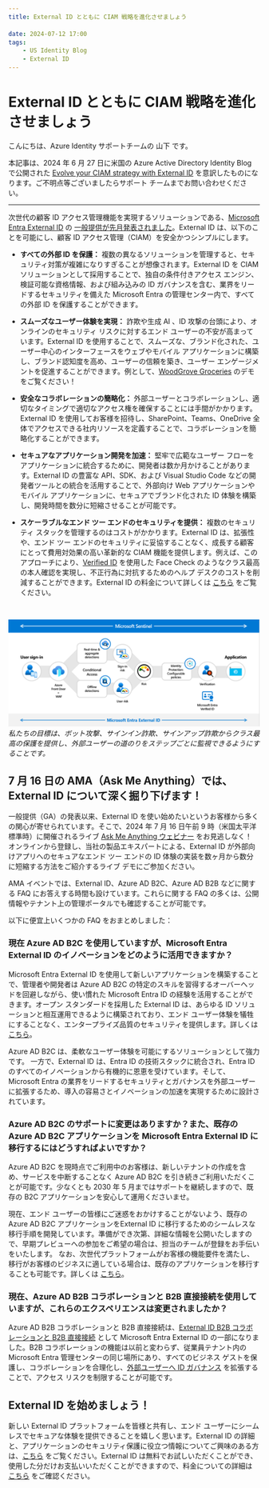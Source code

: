 ```yaml
---
title: External ID とともに CIAM 戦略を進化させましょう

date: 2024-07-12 17:00
tags:
    - US Identity Blog
    - External ID
---
```


# External ID とともに CIAM 戦略を進化させましょう


こんにちは、Azure Identity サポートチームの 山下 です。

本記事は、2024 年 6 月 27 日に米国の Azure Active Directory Identity Blog で公開された [Evolve your CIAM strategy with External ID](https://techcommunity.microsoft.com/t5/microsoft-entra-blog/evolve-your-ciam-strategy-with-external-id/ba-p/3627348) を意訳したものになります。ご不明点等ございましたらサポート チームまでお問い合わせください。

----

次世代の顧客 ID アクセス管理機能を実現するソリューションである、[Microsoft Entra External ID](https://www.microsoft.com/ja-jp/security/business/identity-access/microsoft-entra-external-id) の [一般提供が先月発表されました](https://jpazureid.github.io/blog/azure-active-directory/announcing-general-availability-of-microsoft-entra-external-id/)。External ID は、以下のことを可能にし、顧客 ID アクセス管理（CIAM）を安全かつシンプルにします。

- **すべての外部 ID を保護：** 複数の異なるソリューションを管理すると、セキュリティ対策が複雑になりすぎることが想像されます。External ID を CIAM ソリューションとして採用することで、独自の条件付きアクセス エンジン、検証可能な資格情報、および組み込みの ID ガバナンスを含む、業界をリードするセキュリティを備えた Microsoft Entra の管理センター内で、すべての外部 ID を保護することができます。 

- **スムーズなユーザー体験を実現：** 詐欺や生成 AI 、ID 攻撃の台頭により、オンラインのセキュリティ リスクに対するエンド ユーザーの不安が高まっています。External ID を使用することで、スムーズな、ブランド化された、ユーザー中心のインターフェースをウェブやモバイル アプリケーションに構築し、ブランド認知度を高め、ユーザーの信頼を築き、ユーザー エンゲージメントを促進することができます。例として、[WoodGrove Groceries](https://aka.ms/ExternalIDWoodgroveDemo) のデモをご覧ください！

- **安全なコラボレーションの簡略化：** 外部ユーザーとコラボレーションし、適切なタイミングで適切なアクセス権を確保することには手間がかかります。External ID を使用してお客様を招待し、SharePoint、Teams、OneDrive 全体でアクセスできる社内リソースを定義することで、コラボレーションを簡略化することができます。 

- **セキュアなアプリケーション開発を加速：** 堅牢で広範なユーザー フローをアプリケーションに統合するために、開発者は数か月かけることがあります。External ID の豊富な API、SDK、および Visual Studio Code などの開発者ツールとの統合を活用することで、外部向け Web アプリケーションやモバイル アプリケーションに、セキュアでブランド化された ID 体験を構築し、開発時間を数分に短縮させることが可能です。

- **スケーラブルなエンド ツー エンドのセキュリティを提供：** 複数のセキュリティ スタックを管理するのはコストがかかります。External ID は、拡張性や、エンド ツー エンドのセキュリティに妥協することなく、成長する顧客にとって費用対効果の高い革新的な CIAM 機能を提供します。例えば、このアプローチにより、[Verified ID](https://www.microsoft.com/en-us/security/blog/2024/02/06/microsoft-entra-verified-id-introduces-face-check-in-preview/) を使用した Face Check のようなクラス最高の本人確認を実現し、不正行為に対抗するためのヘルプ デスクのコストを削減することができます。External ID の料金について詳しくは [こちら](https://aka.ms/ExternalIDPricing) をご覧ください。


<br>

![](evolve-your-ciam-strategy-with-external-id/img.png)
*私たちの目標は、ボット攻撃、サインイン詐欺、サインアップ詐欺からクラス最高の保護を提供し、外部ユーザーの道のりをステップごとに監視できるようにすることです。*

## 7 月 16 日の AMA（Ask Me Anything）では、External ID について深く掘り下げます！ 

一般提供（GA）の発表以来、External ID を使い始めたいというお客様から多くの関心が寄せられています。そこで、2024 年 7 月 16 日午前 9 時（米国太平洋標準時）に開催されるライブ [Ask Me Anything ウェビナー](https://aka.ms/ExternalIDAMA) をお見逃しなく！
オンラインから登録し、当社の製品エキスパートによる、External ID が外部向けアプリへのセキュアなエンド ツー エンドの ID 体験の実装を数ヶ月から数分に短縮する方法をご紹介するライブ デモにご参加ください。  

AMA イベントでは、External ID、Azure AD B2C、Azure AD B2B などに関する FAQ にお答えする時間も設けています。これらに関する FAQ の多くは、公開情報やテナント上の管理ポータルでも確認することが可能です。

以下に便宜上いくつかの FAQ をおまとめしました： 


### 現在 Azure AD B2C を使用していますが、Microsoft Entra External ID のイノベーションをどのように活用できますか？ 
Microsoft Entra External ID を使用して新しいアプリケーションを構築することで、管理者や開発者は Azure AD B2C の特定のスキルを習得するオーバーヘッドを回避しながら、使い慣れた Microsoft Entra ID の経験を活用することができます。オープン スタンダードを採用した External ID は、あらゆる ID ソリューションと相互運用できるように構築されており、エンド ユーザー体験を犠牲にすることなく、エンタープライズ品質のセキュリティを提供します。詳しくは [こちら](https://learn.microsoft.com/ja-jp/entra/external-id/customers/faq-customers)。


Azure AD B2C は、柔軟なユーザー体験を可能にするソリューションとして強力です。
一方で、External ID は、Entra ID の技術スタックに統合され、Entra ID のすべてのイノベーションから有機的に恩恵を受けています。そして、Microsoft Entra の業界をリードするセキュリティとガバナンスを外部ユーザーに拡張するため、導入の容易さとイノベーションの加速を実現するために設計されています。 

### Azure AD B2C のサポートに変更はありますか？また、既存の Azure AD B2C アプリケーションを Microsoft Entra External ID に移行するにはどうすればよいですか？

Azure AD B2C を現時点でご利用中のお客様は、新しいテナントの作成を含め、サービスを中断することなく Azure AD B2C を引き続きご利用いただくことが可能です。少なくとも 2030 年 5 月まではサポートを継続しますので、既存の B2C アプリケーションを安心して運用くださいませ。

現在、エンド ユーザーの皆様にご迷惑をおかけすることがないよう、既存の Azure AD B2C アプリケーションをExternal ID に移行するためのシームレスな移行手順を開発しています。準備ができ次第、詳細な情報を公開いたしますので、早期プレビューへの参加をご希望の場合は、担当のチームが登録をお手伝いをいたします。
なお、次世代プラットフォームがお客様の機能要件を満たし、移行がお客様のビジネスに適している場合は、既存のアプリケーションを移行することも可能です。詳しくは [こちら](https://learn.microsoft.com/ja-jp/entra/external-id/customers/faq-customers)。


### 現在、Azure AD B2B コラボレーションと B2B 直接接続を使用していますが、これらのエクスペリエンスは変更されましたか？

Azure AD B2B コラボレーションと B2B 直接接続は、[External ID B2B コラボレーションと B2B 直接接続](https://learn.microsoft.com/ja-jp/entra/external-id/what-is-b2b) として Microsoft Entra External ID の一部になりました。B2B コラボレーションの機能は以前と変わらず、従業員テナント内の Microsoft Entra 管理センターの同じ場所にあり、すべてのビジネス ゲストを保護し、コラボレーションを合理化し、[外部ユーザーへ ID ガバナンス](https://learn.microsoft.com/ja-jp/entra/id-governance/manage-guest-access-with-access-reviews) を拡張することで、アクセス リスクを制限することが可能です。  


## External ID を始めましょう！
新しい External ID プラットフォームを皆様と共有し、エンド ユーザーにシームレスでセキュアな体験を提供できることを嬉しく思います。External ID の詳細と、アプリケーションのセキュリティ保護に役立つ情報についてご興味のある方は、[こちら](https://aka.ms/External_ID) をご覧ください。External ID は無料でお試しいただくことができ、使用した分だけお支払いいただくことができますので、料金についての詳細は [こちら](https://aka.ms/ExternalIDPricing) をご確認ください。 


